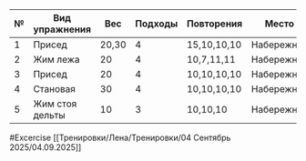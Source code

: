 
| №   | Вид упражнения  | Вес   | Подходы | Повторения  | Место      |
| --- | --------------- | ----- | ------- | ----------- | ---------- |
| 1   | Присед          | 20,30 | 4       | 15,10,10,10 | Набережная |
| 2   | Жим лежа        | 20    | 4       | 10,7,11,11  | Набережная |
| 3   | Присед          | 20    | 4       | 10,10,10,10 | Набережная |
| 4   | Становая        | 30    | 4       | 10,10,10,10 | Набережная |
| 5   | Жим стоя дельты | 10    | 3       | 10,10,10    | Набережная |

#Excercise
[[Тренировки/Лена/Тренировки/04 Сентябрь 2025/04.09.2025]]